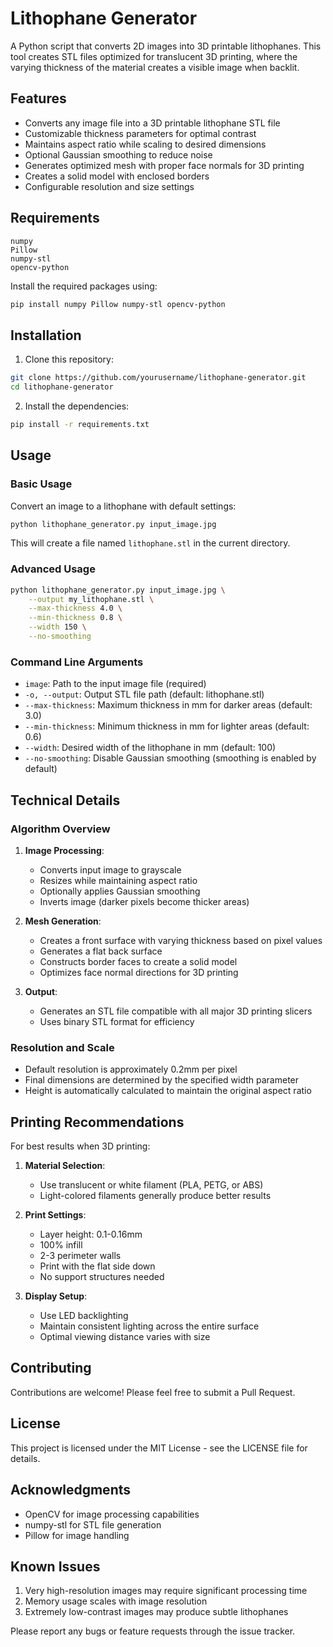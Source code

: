 # Lithophane Generator

A Python script that converts 2D images into 3D printable lithophanes. This tool creates STL files optimized for translucent 3D printing, where the varying thickness of the material creates a visible image when backlit.

## Features

- Converts any image file into a 3D printable lithophane STL file
- Customizable thickness parameters for optimal contrast
- Maintains aspect ratio while scaling to desired dimensions
- Optional Gaussian smoothing to reduce noise
- Generates optimized mesh with proper face normals for 3D printing
- Creates a solid model with enclosed borders
- Configurable resolution and size settings

## Requirements

```
numpy
Pillow
numpy-stl
opencv-python
```

Install the required packages using:

```bash
pip install numpy Pillow numpy-stl opencv-python
```

## Installation

1. Clone this repository:
```bash
git clone https://github.com/yourusername/lithophane-generator.git
cd lithophane-generator
```

2. Install the dependencies:
```bash
pip install -r requirements.txt
```

## Usage

### Basic Usage

Convert an image to a lithophane with default settings:

```bash
python lithophane_generator.py input_image.jpg
```

This will create a file named `lithophane.stl` in the current directory.

### Advanced Usage

```bash
python lithophane_generator.py input_image.jpg \
    --output my_lithophane.stl \
    --max-thickness 4.0 \
    --min-thickness 0.8 \
    --width 150 \
    --no-smoothing
```

### Command Line Arguments

- `image`: Path to the input image file (required)
- `-o, --output`: Output STL file path (default: lithophane.stl)
- `--max-thickness`: Maximum thickness in mm for darker areas (default: 3.0)
- `--min-thickness`: Minimum thickness in mm for lighter areas (default: 0.6)
- `--width`: Desired width of the lithophane in mm (default: 100)
- `--no-smoothing`: Disable Gaussian smoothing (smoothing is enabled by default)

## Technical Details

### Algorithm Overview

1. **Image Processing**:
   - Converts input image to grayscale
   - Resizes while maintaining aspect ratio
   - Optionally applies Gaussian smoothing
   - Inverts image (darker pixels become thicker areas)

2. **Mesh Generation**:
   - Creates a front surface with varying thickness based on pixel values
   - Generates a flat back surface
   - Constructs border faces to create a solid model
   - Optimizes face normal directions for 3D printing

3. **Output**:
   - Generates an STL file compatible with all major 3D printing slicers
   - Uses binary STL format for efficiency

### Resolution and Scale

- Default resolution is approximately 0.2mm per pixel
- Final dimensions are determined by the specified width parameter
- Height is automatically calculated to maintain the original aspect ratio

## Printing Recommendations

For best results when 3D printing:

1. **Material Selection**:
   - Use translucent or white filament (PLA, PETG, or ABS)
   - Light-colored filaments generally produce better results

2. **Print Settings**:
   - Layer height: 0.1-0.16mm
   - 100% infill
   - 2-3 perimeter walls
   - Print with the flat side down
   - No support structures needed

3. **Display Setup**:
   - Use LED backlighting
   - Maintain consistent lighting across the entire surface
   - Optimal viewing distance varies with size

## Contributing

Contributions are welcome! Please feel free to submit a Pull Request.

## License

This project is licensed under the MIT License - see the LICENSE file for details.

## Acknowledgments

- OpenCV for image processing capabilities
- numpy-stl for STL file generation
- Pillow for image handling

## Known Issues

1. Very high-resolution images may require significant processing time
2. Memory usage scales with image resolution
3. Extremely low-contrast images may produce subtle lithophanes

Please report any bugs or feature requests through the issue tracker.
